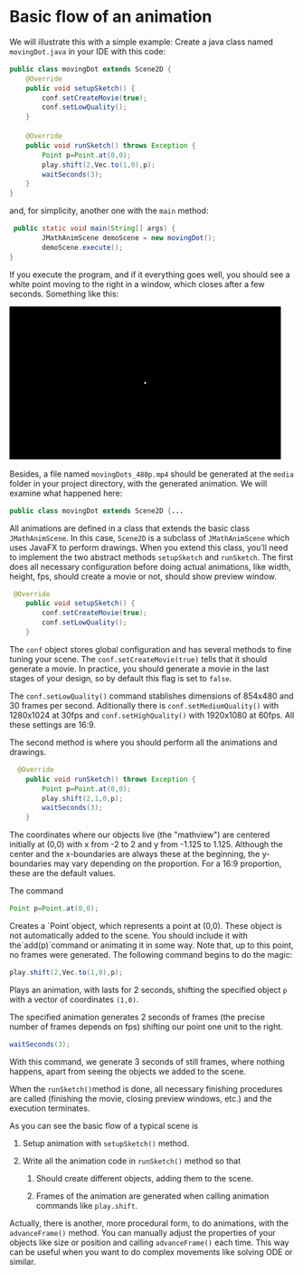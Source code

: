 Basic flow of an animation
==========================

We will illustrate this with a simple example: Create a java class named  `movingDot.java` in your IDE with this code:

``` java
public class movingDot extends Scene2D {
    @Override
    public void setupSketch() {
        conf.setCreateMovie(true);
        conf.setLowQuality();
    }

    @Override
    public void runSketch() throws Exception {
        Point p=Point.at(0,0);
        play.shift(2,Vec.to(1,0),p);
        waitSeconds(3);
    }
}
```

and, for simplicity, another one with the `main` method:

``` java
 public static void main(String[] args) {
        JMathAnimScene demoScene = new movingDot();
        demoScene.execute();
}
```

If you execute the program, and if it everything goes well, you should see a white point moving to the right in a window, which closes after a few seconds. Something like this:

![movingDot](movingDot.gif)

Besides, a file named `movingDots_480p.mp4` should be generated at the `media` folder in your project directory, with the generated animation.
We will examine what happened here:

``` java
public class movingDot extends Scene2D {...
```

All animations are defined in a class that extends the basic class `JMathAnimScene`. In this case, `Scene2D` is a subclass of `JMathAnimScene` which uses JavaFX to perform drawings. When you extend this class, you’ll need to implement the two abstract methods `setupSketch` and `runSketch`. The first does all necessary configuration before doing actual animations, like width, height, fps, should create a movie or not, should show preview window.

``` java
 @Override
    public void setupSketch() {
        conf.setCreateMovie(true);
        conf.setLowQuality();
    }
```

The `conf` object stores global configuration and has several methods to fine tuning your scene. The `conf.setCreateMovie(true)` tells that it
should generate a movie. In practice, you should generate a movie in the last stages of your design, so by default this flag is set to `false`.

The `conf.setLowQuality()` command stablishes dimensions of 854x480 and 30 frames per second. Aditionally there is `conf.setMediumQuality()`
with 1280x1024 at 30fps and `conf.setHighQuality()` with 1920x1080 at 60fps. All these settings are 16:9.

The second method is where you should perform all the animations and drawings.

``` java
  @Override
    public void runSketch() throws Exception {
        Point p=Point.at(0,0);
        play.shift(2,1,0,p);
        waitSeconds(3);
    }
```

The coordinates where our objects live (the "mathview") are centered initially at (0,0) with x from -2 to 2 and y from -1.125 to 1.125. Although the center and the x-boundaries are always these at the beginning, the y-boundaries may vary depending on the proportion. For a 16:9 proportion, these are the default values. 

The command

``` java
Point p=Point.at(0,0);
```

Creates a \`Point\`object, which represents a point at (0,0). These object is not automatically added to the scene. You should include it
with the\`add(p)\`command or animating it in some way. Note that, up to this point, no frames were generated. The following command begins to do
the magic:

``` java
play.shift(2,Vec.to(1,0),p);
```

Plays an animation, with lasts for 2 seconds, shifting the specified object `p` with a vector of coordinates `(1,0)`.

The specified animation generates 2 seconds of frames (the precise number of frames depends on fps) shifting our point one unit to the
right.

``` java
waitSeconds(3);
```

With this command, we generate 3 seconds of still frames, where nothing happens, apart from seeing the objects we added to the scene.

When the `runSketch()`method is done, all necessary finishing procedures are called (finishing the movie, closing preview windows,
etc.) and the execution terminates.

As you can see the basic flow of a typical scene is

1.  Setup animation with `setupSketch()` method.

2.  Write all the animation code in `runSketch()` method so that

    1.  Should create different objects, adding them to the scene.

    2.  Frames of the animation are generated when calling animation
        commands like `play.shift`.

Actually, there is another, more procedural form, to do animations, with the `advanceFrame()` method. You can manually adjust the properties of
your objects like size or position and calling `advanceFrame()` each
time. This way can be useful when you want to do complex movements like
solving ODE or similar.